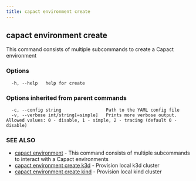```yaml
---
title: capact environment create
---
```


## capact environment create

This command consists of multiple subcommands to create a Capact environment

### Options

```
  -h, --help   help for create
```

### Options inherited from parent commands

```
  -c, --config string                 Path to the YAML config file
  -v, --verbose int/string[=simple]   Prints more verbose output. Allowed values: 0 - disable, 1 - simple, 2 - tracing (default 0 - disable)
```

### SEE ALSO

* [capact environment](capact_environment.md)	 - This command consists of multiple subcommands to interact with a Capact environments
* [capact environment create k3d](capact_environment_create_k3d.md)	 - Provision local k3d cluster
* [capact environment create kind](capact_environment_create_kind.md)	 - Provision local kind cluster

